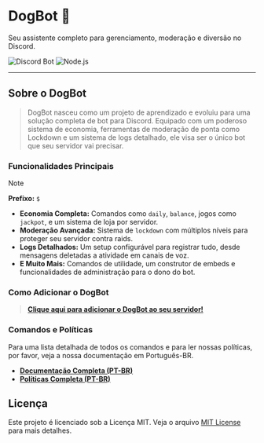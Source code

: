 # DogBot 🐶

Seu assistente completo para gerenciamento, moderação e diversão no Discord.

![Discord Bot](https://img.shields.io/badge/Discord.js-v14-5865F2?logo=discord&logoColor=white)
![Node.js](https://img.shields.io/badge/Node.js-v18+-339933?logo=nodedotjs&logoColor=white)

---

## Sobre o DogBot

> DogBot nasceu como um projeto de aprendizado e evoluiu para uma solução completa de bot para Discord. Equipado com um poderoso sistema de economia, ferramentas de moderação de ponta como Lockdown e um sistema de logs detalhado, ele visa ser o único bot que seu servidor vai precisar.

### Funcionalidades Principais
> [!NOTE]
> **Prefixo:** `$`

*   **Economia Completa:** Comandos como `daily`, `balance`, jogos como `jackpot`, e um sistema de loja por servidor.
*   **Moderação Avançada:** Sistema de `lockdown` com múltiplos níveis para proteger seu servidor contra raids.
*   **Logs Detalhados:** Um setup configurável para registrar tudo, desde mensagens deletadas a atividade em canais de voz.
*   **E Muito Mais:** Comandos de utilidade, um construtor de embeds e funcionalidades de administração para o dono do bot.

### Como Adicionar o DogBot

> **[Clique aqui para adicionar o DogBot ao seu servidor!](https://discordapp.com/oauth2/authorize?client_id=1318267258912505926)**

### Comandos e Políticas

Para uma lista detalhada de todos os comandos e para ler nossas políticas, por favor, veja a nossa documentação em Português-BR.

*   **[Documentação Completa (PT-BR)](./Doc-BR/Commands/Topicos.md)**
*   **[Políticas Completa (PT-BR)](./Doc-BR/Policies/Topicos.md)**

## Licença

Este projeto é licenciado sob a Licença MIT. Veja o arquivo [MIT License](./LICENSE) para mais detalhes.